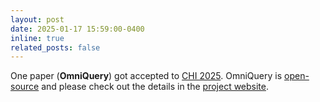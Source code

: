 ```yaml
---
layout: post
date: 2025-01-17 15:59:00-0400
inline: true
related_posts: false
---
```


One paper (**OmniQuery**) got accepted to [CHI 2025](https://chi2025.acm.org/).
OmniQuery is [open-source](https://github.com/ljhnick/omniquery) and please check out the details in the [project website](https://jiahaoli.net/omniquery/).